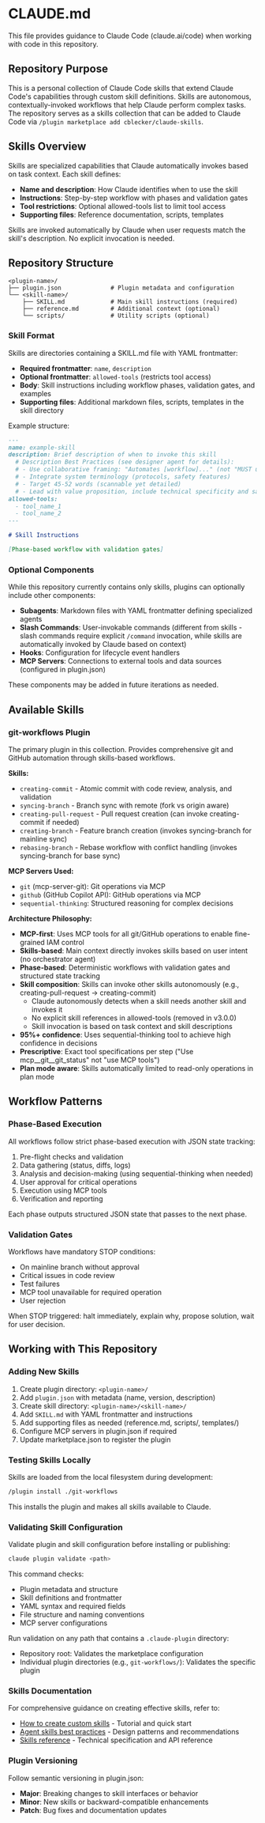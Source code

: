 # CLAUDE.md

This file provides guidance to Claude Code (claude.ai/code) when working with code in this repository.

## Repository Purpose

This is a personal collection of Claude Code skills that extend Claude Code's capabilities through custom skill definitions. Skills are autonomous, contextually-invoked workflows that help Claude perform complex tasks. The repository serves as a skills collection that can be added to Claude Code via `/plugin marketplace add cblecker/claude-skills`.

## Skills Overview

Skills are specialized capabilities that Claude automatically invokes based on task context. Each skill defines:
- **Name and description**: How Claude identifies when to use the skill
- **Instructions**: Step-by-step workflow with phases and validation gates
- **Tool restrictions**: Optional allowed-tools list to limit tool access
- **Supporting files**: Reference documentation, scripts, templates

Skills are invoked automatically by Claude when user requests match the skill's description. No explicit invocation is needed.

## Repository Structure

```
<plugin-name>/
├── plugin.json              # Plugin metadata and configuration
└── <skill-name>/
    ├── SKILL.md             # Main skill instructions (required)
    ├── reference.md         # Additional context (optional)
    └── scripts/             # Utility scripts (optional)
```

### Skill Format

Skills are directories containing a SKILL.md file with YAML frontmatter:
- **Required frontmatter**: `name`, `description`
- **Optional frontmatter**: `allowed-tools` (restricts tool access)
- **Body**: Skill instructions including workflow phases, validation gates, and examples
- **Supporting files**: Additional markdown files, scripts, templates in the skill directory

Example structure:
```markdown
---
name: example-skill
description: Brief description of when to invoke this skill
  # Description Best Practices (see designer agent for details):
  # - Use collaborative framing: "Automates [workflow]..." (not "MUST use for...")
  # - Integrate system terminology (protocols, safety features)
  # - Target 45-52 words (scannable yet detailed)
  # - Lead with value proposition, include technical specificity and safety features
allowed-tools:
  - tool_name_1
  - tool_name_2
---

# Skill Instructions

[Phase-based workflow with validation gates]
```

### Optional Components

While this repository currently contains only skills, plugins can optionally include other components:
- **Subagents**: Markdown files with YAML frontmatter defining specialized agents
- **Slash Commands**: User-invokable commands (different from skills - slash commands require explicit `/command` invocation, while skills are automatically invoked by Claude based on context)
- **Hooks**: Configuration for lifecycle event handlers
- **MCP Servers**: Connections to external tools and data sources (configured in plugin.json)

These components may be added in future iterations as needed.

## Available Skills

### git-workflows Plugin

The primary plugin in this collection. Provides comprehensive git and GitHub automation through skills-based workflows.

**Skills:**
- `creating-commit` - Atomic commit with code review, analysis, and validation
- `syncing-branch` - Branch sync with remote (fork vs origin aware)
- `creating-pull-request` - Pull request creation (can invoke creating-commit if needed)
- `creating-branch` - Feature branch creation (invokes syncing-branch for mainline sync)
- `rebasing-branch` - Rebase workflow with conflict handling (invokes syncing-branch for base sync)

**MCP Servers Used:**
- `git` (mcp-server-git): Git operations via MCP
- `github` (GitHub Copilot API): GitHub operations via MCP
- `sequential-thinking`: Structured reasoning for complex decisions

**Architecture Philosophy:**
- **MCP-first**: Uses MCP tools for all git/GitHub operations to enable fine-grained IAM control
- **Skills-based**: Main context directly invokes skills based on user intent (no orchestrator agent)
- **Phase-based**: Deterministic workflows with validation gates and structured state tracking
- **Skill composition**: Skills can invoke other skills autonomously (e.g., creating-pull-request → creating-commit)
  - Claude autonomously detects when a skill needs another skill and invokes it
  - No explicit skill references in allowed-tools (removed in v3.0.0)
  - Skill invocation is based on task context and skill descriptions
- **95%+ confidence**: Uses sequential-thinking tool to achieve high confidence in decisions
- **Prescriptive**: Exact tool specifications per step ("Use mcp__git__git_status" not "use MCP tools")
- **Plan mode aware**: Skills automatically limited to read-only operations in plan mode

## Workflow Patterns

### Phase-Based Execution

All workflows follow strict phase-based execution with JSON state tracking:

1. Pre-flight checks and validation
2. Data gathering (status, diffs, logs)
3. Analysis and decision-making (using sequential-thinking when needed)
4. User approval for critical operations
5. Execution using MCP tools
6. Verification and reporting

Each phase outputs structured JSON state that passes to the next phase.

### Validation Gates

Workflows have mandatory STOP conditions:
- On mainline branch without approval
- Critical issues in code review
- Test failures
- MCP tool unavailable for required operation
- User rejection

When STOP triggered: halt immediately, explain why, propose solution, wait for user decision.

## Working with This Repository

### Adding New Skills

1. Create plugin directory: `<plugin-name>/`
2. Add `plugin.json` with metadata (name, version, description)
3. Create skill directory: `<plugin-name>/<skill-name>/`
4. Add `SKILL.md` with YAML frontmatter and instructions
5. Add supporting files as needed (reference.md, scripts/, templates/)
6. Configure MCP servers in plugin.json if required
7. Update marketplace.json to register the plugin

### Testing Skills Locally

Skills are loaded from the local filesystem during development:
```bash
/plugin install ./git-workflows
```

This installs the plugin and makes all skills available to Claude.

### Validating Skill Configuration

Validate plugin and skill configuration before installing or publishing:
```bash
claude plugin validate <path>
```

This command checks:
- Plugin metadata and structure
- Skill definitions and frontmatter
- YAML syntax and required fields
- File structure and naming conventions
- MCP server configurations

Run validation on any path that contains a `.claude-plugin` directory:
- Repository root: Validates the marketplace configuration
- Individual plugin directories (e.g., `git-workflows/`): Validates the specific plugin

### Skills Documentation

For comprehensive guidance on creating effective skills, refer to:
- [How to create custom skills](https://support.claude.com/en/articles/12512198-how-to-create-custom-skills) - Tutorial and quick start
- [Agent skills best practices](https://docs.claude.com/en/docs/agents-and-tools/agent-skills/best-practices) - Design patterns and recommendations
- [Skills reference](https://docs.claude.com/en/docs/claude-code/plugins-reference#skills) - Technical specification and API reference

### Plugin Versioning

Follow semantic versioning in plugin.json:
- **Major**: Breaking changes to skill interfaces or behavior
- **Minor**: New skills or backward-compatible enhancements
- **Patch**: Bug fixes and documentation updates
